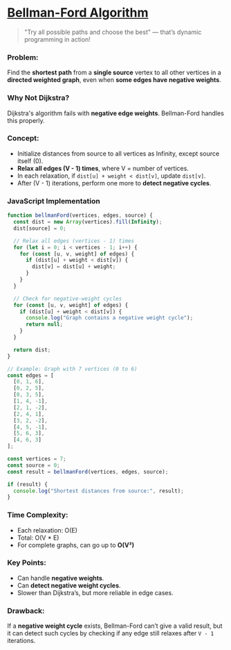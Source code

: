 # [Bellman-Ford Algorithm](https://www.youtube.com/watch?v=FtN3BYH2Zes&t)

> "Try all possible paths and choose the best" — that’s dynamic programming in action!

### Problem:
Find the **shortest path** from a **single source** vertex to all other vertices in a **directed weighted graph**, even when **some edges have negative weights**.

### Why Not Dijkstra?
Dijkstra's algorithm fails with **negative edge weights**. Bellman-Ford handles this properly.

### Concept:
- Initialize distances from source to all vertices as Infinity, except source itself (0).
- **Relax all edges (V - 1) times**, where V = number of vertices.
- In each relaxation, if `dist[u] + weight < dist[v]`, update `dist[v]`.
- After (V - 1) iterations, perform one more to **detect negative cycles**.


### JavaScript Implementation
```js
function bellmanFord(vertices, edges, source) {
  const dist = new Array(vertices).fill(Infinity);
  dist[source] = 0;

  // Relax all edges (vertices - 1) times
  for (let i = 0; i < vertices - 1; i++) {
    for (const [u, v, weight] of edges) {
      if (dist[u] + weight < dist[v]) {
        dist[v] = dist[u] + weight;
      }
    }
  }

  // Check for negative-weight cycles
  for (const [u, v, weight] of edges) {
    if (dist[u] + weight < dist[v]) {
      console.log("Graph contains a negative weight cycle");
      return null;
    }
  }

  return dist;
}

// Example: Graph with 7 vertices (0 to 6)
const edges = [
  [0, 1, 6],
  [0, 2, 5],
  [0, 3, 5],
  [1, 4, -1],
  [2, 1, -2],
  [2, 4, 1],
  [3, 2, -2],
  [4, 5, -1],
  [5, 6, 3],
  [4, 6, 3]
];

const vertices = 7;
const source = 0;
const result = bellmanFord(vertices, edges, source);

if (result) {
  console.log("Shortest distances from source:", result);
}
```

### Time Complexity:
- Each relaxation: O(E)
- Total: O(V * E)
- For complete graphs, can go up to **O(V³)**

### Key Points:
- Can handle **negative weights**.
- Can **detect negative weight cycles**.
- Slower than Dijkstra’s, but more reliable in edge cases.

### Drawback:
If a **negative weight cycle** exists, Bellman-Ford can’t give a valid result, but it can detect such cycles by checking if any edge still relaxes after `V - 1` iterations.

